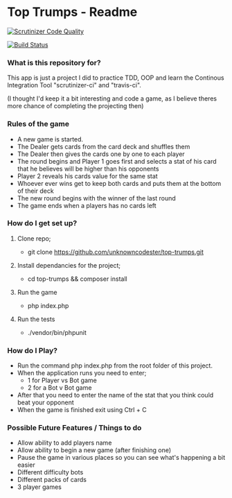 # Top Trumps - Readme #

[![Scrutinizer Code Quality](https://scrutinizer-ci.com/g/unknowncodester/top-trumps/badges/quality-score.png?b=master)](https://scrutinizer-ci.com/g/unknowncodester/top-trumps/?branch=master)

[![Build Status](https://scrutinizer-ci.com/g/unknowncodester/top-trumps/badges/build.png?b=master)](https://scrutinizer-ci.com/g/unknowncodester/top-trumps/build-status/master)


### What is this repository for? ###
This app is just a project I did to practice TDD, OOP and learn the Continous Integration Tool "scrutinizer-ci" and "travis-ci".

(I thought I'd keep it a bit interesting and code a game, as I believe theres more chance of completing the projecting then)

### Rules of the game ###
* A new game is started.
* The Dealer gets cards from the card deck and shuffles them
* The Dealer then gives the cards one by one to each player
* The round begins and Player 1 goes first and selects a stat of his card that he believes will be higher than his opponents
* Player 2 reveals his cards value for the same stat
* Whoever ever wins get to keep both cards and puts them at the bottom of their deck
* The new round begins with the winner of the last round
* The game ends when a players has no cards left

### How do I get set up? ###

1. Clone repo;
    * git clone https://github.com/unknowncodester/top-trumps.git

2. Install dependancies for the project;
   * cd top-trumps && composer install

3. Run the game
   * php index.php
   
4. Run the tests
   * ./vendor/bin/phpunit
   
### How do I Play? ###
* Run the command php index.php from the root folder of this project.
* When the application runs you need to enter; 
    * 1 for Player vs Bot game
    * 2 for a Bot v Bot game
* After that you need to enter the name of the stat that you think could beat your opponent
* When the game is finished exit using Ctrl + C

### Possible Future Features / Things to do ###
* Allow ability to add players name
* Allow ability to begin a new game (after finishing one)
* Pause the game in various places so you can see what's happening a bit easier
* Different difficulty bots
* Different packs of cards
* 3 player games
